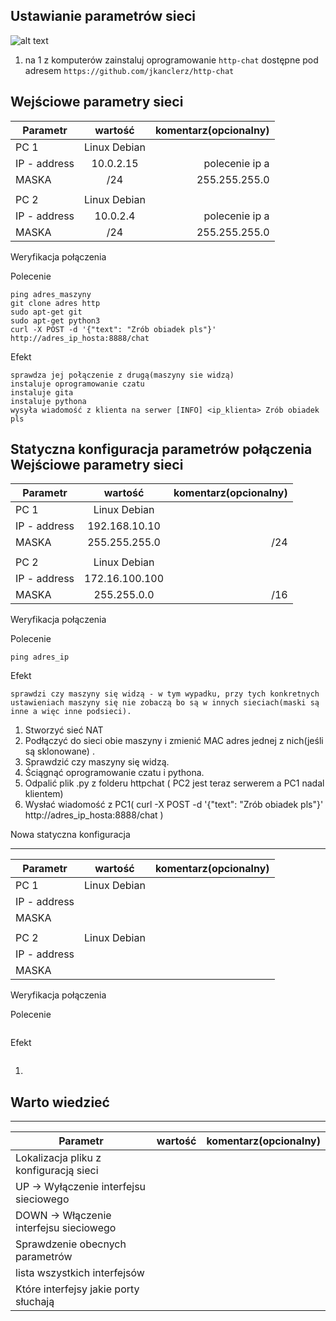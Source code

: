 Ustawianie parametrów sieci
---------------------------

![alt text][network]

[network]: ./network.png "Logo Title Text 2"

1. na 1 z komputerów zainstaluj oprogramowanie ``http-chat`` dostępne pod adresem ``https://github.com/jkanclerz/http-chat``

Wejściowe parametry sieci
-------------------------
| Parametr | wartość | komentarz(opcionalny) |
| ------------- |:-------------:| -----:|
|   PC 1 | Linux Debian  
| IP - address  | 10.0.2.15| polecenie ip a|
| MASKA  |/24 | 255.255.255.0|
|   |  | |
| PC 2  |Linux Debian  | |
| IP - address  |10.0.2.4 | polecenie ip a |
| MASKA  |/24 | 255.255.255.0|



Weryfikacja połączenia

Polecenie
```
ping adres_maszyny    
git clone adres http
sudo apt-get git
sudo apt-get python3
curl -X POST -d '{"text": "Zrób obiadek pls"}' http://adres_ip_hosta:8888/chat
```


Efekt
``` 
sprawdza jej połączenie z drugą(maszyny sie widzą)
instaluje oprogramowanie czatu
instaluje gita 
instaluje pythona 
wysyła wiadomość z klienta na serwer [INFO] <ip_klienta> Zrób obiadek pls
```



Statyczna konfiguracja parametrów połączenia
Wejściowe parametry sieci
-------------------------
| Parametr | wartość | komentarz(opcionalny) |
| ------------- |:-------------:| -----:|
|   PC 1 |  Linux Debian
| IP - address  | 192.168.10.10 | |
| MASKA  | 255.255.255.0 | /24|
|   |  | |
| PC 2  | Linux Debian | |
| IP - address  | 172.16.100.100 | |
| MASKA  | 255.255.0.0 |/16|

Weryfikacja połączenia

Polecenie
```
ping adres_ip 
```

Efekt
```
sprawdzi czy maszyny się widzą - w tym wypadku, przy tych konkretnych ustawieniach maszyny się nie zobaczą bo są w innych sieciach(maski są inne a więc inne podsieci). 
```

1. Stworzyć sieć NAT
2. Podłączyć do sieci obie maszyny i zmienić MAC adres jednej z nich(jeśli są sklonowane) .
3. Sprawdzić czy maszyny się widzą. 
4. Ściągnąć oprogramowanie czatu i pythona. 
5. Odpalić plik .py z folderu httpchat ( PC2 jest teraz serwerem a PC1 nadal klientem)
6. Wysłać wiadomość z PC1( curl -X POST -d '{"text": "Zrób obiadek pls"}' http://adres_ip_hosta:8888/chat  )




Nowa statyczna konfiguracja 

-------------------------
| Parametr | wartość | komentarz(opcionalny) |
| ------------- |:-------------:| -----:|
|   PC 1 |  Linux Debian 
| IP - address  |  | |
| MASKA  |  | |
|   |  | |
| PC 2  | Linux Debian | |
| IP - address  |  | |
| MASKA  |  | |

Weryfikacja połączenia

Polecenie
```
```

Efekt
```
```

1. 

Warto wiedzieć
--------------
-------------------------
| Parametr | wartość | komentarz(opcionalny) |
| ------------- |:-------------:| -----:|
| Lokalizacja pliku z konfiguracją sieci| | |
| UP -> Wyłączenie interfejsu sieciowego| | |
| DOWN -> Włączenie interfejsu sieciowego| | |
| Sprawdzenie obecnych parametrów | | |
| lista wszystkich interfejsów | | |
| Które interfejsy jakie porty słuchają | | |
